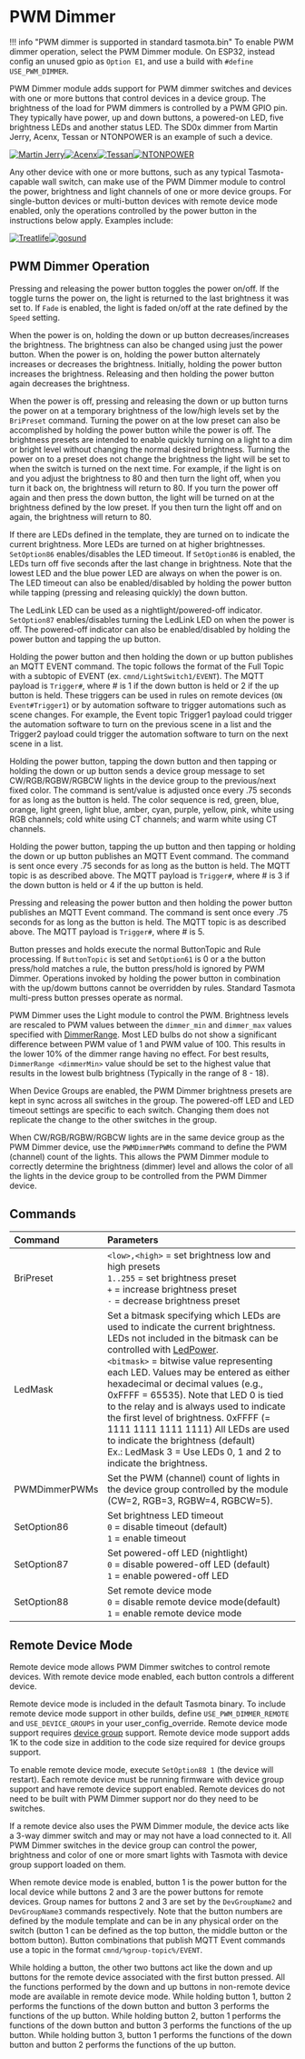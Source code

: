 # PWM Dimmer

!!! info "PWM dimmer is supported in standard tasmota.bin"
      To enable PWM dimmer operation, select the PWM Dimmer module. On ESP32, instead config an unused gpio as `Option E1`, and use a build with `#define USE_PWM_DIMMER`.

PWM Dimmer module adds support for PWM dimmer switches and devices with one or more buttons that control devices in a device group. The brightness of the load for PWM dimmers is controlled by a PWM GPIO pin. They typically have power, up and down buttons, a powered-on LED, five brightness LEDs and another status LED. The SD0x dimmer from Martin Jerry, Acenx, Tessan or NTONPOWER is an example of such a device.

[![Martin Jerry](_media/pwmdimmer1.jpg)](https://www.amazon.com/dp/B07FXYSVR1)[![Acenx](_media/pwmdimmer2.jpg)](https://www.amazon.com/dp/B07V26Q3VD)[![Tessan](_media/pwmdimmer3.jpg)](https://www.amazon.com/dp/B07K67D43J)[![NTONPOWER](_media/pwmdimmer4.jpg)](https://www.amazon.com/dp/B07TTGFWFM)

Any other device with one or more buttons, such as any typical Tasmota-capable wall switch, can make use of the PWM Dimmer module to control the power, brightness and light channels of one or more device groups. For single-button devices or multi-button devices with remote device mode enabled, only the operations controlled by the power button in the instructions below apply. Examples include:

[![Treatlife](_media/pwmdimmer5.jpg)](https://www.amazon.com/Treatlife-Smart-Light-Switch-Assistant/dp/B07SB5RW14)[![gosund](_media/pwmdimmer6.jpg)](https://www.amazon.com/gp/product/B07MV1RTSV)

## PWM Dimmer Operation

Pressing and releasing the power button toggles the power on/off. If the toggle turns the power on, the light is returned to the last brightness it was set to. If `Fade` is enabled, the light is faded on/off at the rate defined by the `Speed` setting.

When the power is on, holding the down or up button decreases/increases the brightness. The brightness can also be changed using just the power button. When the power is on, holding the power button alternately increases or decreases the brightness. Initially, holding the power button increases the brightness. Releasing and then holding the power button again decreases the brightness.

When the power is off, pressing and releasing the down or up button turns the power on at a temporary brightness of the low/high levels set by the `BriPreset` command. Turning the power on at the low preset can also be accomplished by holding the power button while the power is off. The brightness presets are intended to enable quickly turning on a light to a dim or bright level without changing the normal desired brightness. Turning the power on to a preset does not change the brightness the light will be set to when the switch is turned on the next time. For example, if the light is on and you adjust the brightness to 80 and then turn the light off, when you turn it back on, the brightness will return to 80. If you turn the power off again and then press the down button, the light will be turned on at the brightness defined by the low preset. If you then turn the light off and on again, the brightness will return to 80.

If there are LEDs defined in the template, they are turned on to indicate the current brightness. More LEDs are turned on at higher brightnesses. `SetOption86` enables/disables the LED timeout. If `SetOption86` is enabled, the LEDs turn off five seconds after the last change in brightness. Note that the lowest LED and the blue power LED are always on when the power is on. The LED timeout can also be enabled/disabled by holding the power button while tapping (pressing and releasing quickly) the down button.

The LedLink LED can be used as a nightlight/powered-off indicator. `SetOption87` enables/disables turning the LedLink LED on when the power is off. The powered-off indicator can also be enabled/disabled by holding the power button and tapping the up button.

Holding the power button and then holding the down or up button publishes an MQTT EVENT command. The topic follows the format of the Full Topic with a subtopic of EVENT (ex. `cmnd/LightSwitch1/EVENT`). The MQTT payload is `Trigger#`, where # is 1 if the down button is held or 2 if the up button is held. These triggers can be used in rules on remote devices (`ON Event#Trigger1`) or by automation software to trigger automations such as scene changes. For example, the Event topic Trigger1 payload could trigger the automation software to turn on the previous scene in a list and the Trigger2 payload could trigger the automation software to turn on the next scene in a list.

Holding the power button, tapping the down button and then tapping or holding the down or up button sends a device group message to set CW/RGB/RGBW/RGBCW lights in the device group to the previous/next fixed color. The command is sent/value is adjusted once every .75 seconds for as long as the button is held. The color sequence is red, green, blue, orange, light green, light blue, amber, cyan, purple, yellow, pink, white using RGB channels; cold white using CT channels; and warm white using CT channels.

Holding the power button, tapping the up button and then tapping or holding the down or up button publishes an MQTT Event command. The command is sent once every .75 seconds for as long as the button is held. The MQTT topic is as described above. The MQTT payload is `Trigger#`, where # is 3 if the down button is held or 4 if the up button is held.

Pressing and releasing the power button and then holding the power button publishes an MQTT Event command. The command is sent once every .75 seconds for as long as the button is held. The MQTT topic is as described above. The MQTT payload is `Trigger#`, where # is 5.

Button presses and holds execute the normal ButtonTopic and Rule processing. If `ButtonTopic` is set and `SetOption61` is 0 or a the button press/hold matches a rule, the button press/hold is ignored by PWM Dimmer. Operations invoked by holding the power button in combination with the up/dowm buttons cannot be overridden by rules. Standard Tasmota multi-press button presses operate as normal.

PWM Dimmer uses the Light module to control the PWM. Brightness levels are rescaled to PWM values between the `dimmer_min` and `dimmer_max` values specified with [DimmerRange](Commands.md#dimmerrange). Most LED bulbs do not show a significant difference between PWM value of 1 and PWM value of 100. This results in the lower 10% of the dimmer range having no effect. For best results, `DimmerRange <dimmerMin>` value should be set to the highest value that results in the lowest bulb brightness (Typically in the range of 8 - 18).

When Device Groups are enabled, the PWM Dimmer brightness presets are kept in sync across all switches in the group. The powered-off LED and LED timeout settings are specific to each switch. Changing them does not replicate the change to the other switches in the group.

When CW/RGB/RGBW/RGBCW lights are in the same device group as the PWM Dimmer device, use the `PWMDimmerPWMs` command to define the PWM (channel) count of the lights. This allows the PWM Dimmer module to correctly determine the brightness (dimmer) level and allows the color of all the lights in the device group to be controlled from the PWM Dimmer device.

## Commands

Command|Parameters
:---|:---
BriPreset|`<low>,<high>` = set brightness low and high presets<br>`1..255` = set brightness preset<br>`+` = increase brightness preset<br>`-` = decrease brightness preset
LedMask|Set a bitmask specifying which LEDs are used to indicate the current brightness. LEDs not included in the bitmask can be controlled with [LedPower<x>](Commands.md#ledpower).<br>`<bitmask>` = bitwise value representing each LED. Values may be entered as either hexadecimal or decimal values (e.g., 0xFFFF = 65535). Note that LED 0 is tied to the relay and is always used to indicate the first level of brightness. 0xFFFF (= 1111 1111 1111 1111) All LEDs are used to indicate the  brightness (default)<br>Ex.: LedMask 3 = Use LEDs 0, 1 and 2 to indicate the brightness.
PWMDimmerPWMs|Set the PWM (channel) count of lights in the device group controlled by the module (CW=2, RGB=3, RGBW=4, RGBCW=5).
SetOption86|Set brightness LED timeout<br>`0` = disable timeout (default)<br>`1` = enable timeout
SetOption87|Set powered-off LED (nightlight)<br>`0` = disable powered-off LED (default)<br>`1` = enable powered-off LED
SetOption88|Set remote device mode<br>`0` = disable remote device mode(default)<br>`1` = enable remote device mode

## Remote Device Mode

Remote device mode allows PWM Dimmer switches to control remote devices. With remote device mode enabled, each button controls a different device.

Remote device mode is included in the default Tasmota binary. To include remote device mode support in other builds, define `USE_PWM_DIMMER_REMOTE` and `USE_DEVICE_GROUPS` in your user_config_override. Remote device mode support requires [device group](Device-Groups.md) support. Remote device mode support adds 1K to the code size in addition to the code size required for device groups support.

To enable remote device mode, execute `SetOption88 1` (the device will restart). Each remote device must be running firmware with device group support and have remote device support enabled. Remote devices do not need to be built with PWM Dimmer support nor do they need to be switches.

If a remote device also uses the PWM Dimmer module, the device acts like a 3-way dimmer switch and may or may not have a load connected to it. All PWM Dimmer switches in the device group can control the power, brightness and color of one or more smart lights with Tasmota with device group support loaded on them.

When remote device mode is enabled, button 1 is the power button for the local device while buttons 2 and 3 are the power buttons for remote devices. Group names for buttons 2 and 3 are set by the `DevGroupName2` and `DevGroupName3` commands respectively. Note that the button numbers are defined by the module template and can be in any physical order on the switch (button 1 can be defined as the top button, the middle button or the bottom button). Button combinations that publish MQTT Event commands use a topic in the format `cmnd/%group-topic%/EVENT`.

While holding a button, the other two buttons act like the down and up buttons for the remote device associated with the first button pressed. All the functions performed by the down and up buttons in non-remote device mode are available in remote device mode. While holding button 1, button 2 performs the functions of the down button and button 3 performs the functions of the up button. While holding button 2, button 1 performs the functions of the down button and button 3 performs the functions of the up button. While holding button 3, button 1 performs the functions of the down button and button 2 performs the functions of the up button.
